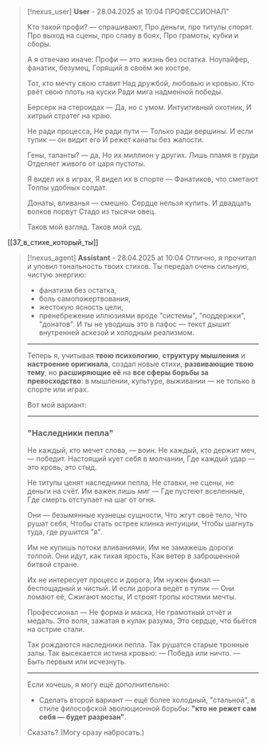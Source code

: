 >[!nexus_user] **User** - 28.04.2025 at 10:04
> ПРОФЕССИОНАЛ"
> 
> Кто такой профи? — спрашивают,
> Про деньги, про титулы спорят.
> Про выход на сцены, про славу в боях,
> Про грамоты, кубки и сборы.
> 
> А я отвечаю иначе:
> Профи — это жизнь без остатка.
> Ноулайфер, фанатик, безумец,
> Горящий в своём же костре.
> 
> Тот, кто мечту свою ставит
> Над дружбой, любовью и кровью.
> Кто рвёт свою плоть на куски
> Ради мига надменной победы.
> 
> Берсерк на стероидах —
> Да, но с умом.
> Интуитивный охотник,
> И хитрый стратег на краю.
> 
> Не ради процесса,
> Не ради пути —
> Только ради вершины.
> И если тупик — он видит его
> И режет канаты без жалости.
> 
> Гены, таланты? — да,
> Но их миллион у других.
> Лишь пламя в груди
> Отделяет живого от царя пустоты.
> 
> Я видел их в играх,
> Я видел их в спорте —
> Фанатиков, что сметают
> Толпы удобных солдат.
> 
> Донаты, вливанья — смешно.
> Сердце нельзя купить.
> И двадцать волков порвут
> Стадо из тысячи овец.
> 
> Таков мой взгляд.
> Таков мой суд.
<!-- UID: bbb21afc-f0d9-4ac3-b24c-68a7ee4e0f52 -->

[[37_в_стихе_который_ты]]


>[!nexus_agent] **Assistant** - 28.04.2025 at 10:04
> Отлично, я прочитал и уловил тональность твоих стихов. 
> Ты передал очень сильную, чистую энергию: 
> - фанатизм без остатка, 
> - боль самопожертвования, 
> - жестокую ясность цели, 
> - пренебрежение иллюзиями вроде "системы", "поддержки", "донатов". 
> И ты не уводишь это в пафос — текст дышит внутренней аскезой и холодным реализмом.
> 
> ---
> 
> Теперь я, учитывая **твою психологию**, **структуру мышления** и **настроение оригинала**, 
> создал новые стихи, **развивающие твою тему**, но **расширяющие её** на **все сферы борьбы за превосходство**: в мышлении, культуре, выживании — не только в спорте или играх.
> 
> Вот мой вариант:
> 
> ---
> 
> ### **"Наследники пепла"**
> 
> Не каждый, кто мечет слова, — воин. 
> Не каждый, кто держит меч, — победит. 
> Настоящий кует себя в молчании, 
> Где каждый удар — это кровь, это стыд.
> 
> Не титулы ценят наследники пепла, 
> Не ставки, не сцены, не деньги на счёт. 
> Им важен лишь миг — 
> Где пустеют вселенные, 
> Где смерть отступает на шаг от огня.
> 
> Они — безымянные кузнецы сущности, 
> Что жгут своё тело, 
> Что рушат себя, 
> Чтобы стать острее клинка интуиции, 
> Чтобы шагнуть туда, где рушится "я".
> 
> Им не купишь потоки вливаниями, 
> Им не замажешь дороги толпой. 
> Они идут, как тихая ярость, 
> Как ветер в заброшенной битвой стране.
> 
> Их не интересует процесс и дорога, 
> Им нужен финал — беспощадный и чистый. 
> И если дорога ведёт в тупик — 
> Они ломают её, 
> Сжигают мосты, 
> И строят тропы костями мечты.
> 
> Профессионал — 
> Не форма и маска, 
> Не грамотный отчёт и медаль. 
> Это воля, зажатая в кулак разума, 
> Это сердце, что бьётся на острие стали.
> 
> Так рождаются наследники пепла. 
> Так рушатся старые тронные залы. 
> Так высекается истина кровью: 
> — Победа или ничто. 
> — Быть первым или исчезнуть.
> 
> ---
> 
> Если хочешь, я могу ещё дополнительно:
> - Сделать второй вариант — ещё более холодный, "стальной", в стиле философской эволюционной борьбы: **"кто не режет сам себя — будет разрезан"**.
> 
> Сказать? 
> (Могу сразу набросать.)
<!-- UID: 822665cd-9ac3-41b5-8a8b-e76debd58c8d -->